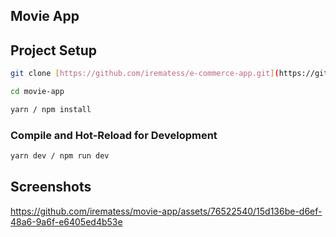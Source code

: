 ## Movie App

## Project Setup

```sh
git clone [https://github.com/irematess/e-commerce-app.git](https://github.com/irematess/movie-app.git)
```

```sh
cd movie-app
```

```sh
yarn / npm install
```

### Compile and Hot-Reload for Development

```sh
yarn dev / npm run dev
```



## Screenshots
https://github.com/irematess/movie-app/assets/76522540/15d136be-d6ef-48a6-9a6f-e6405ed4b53e

